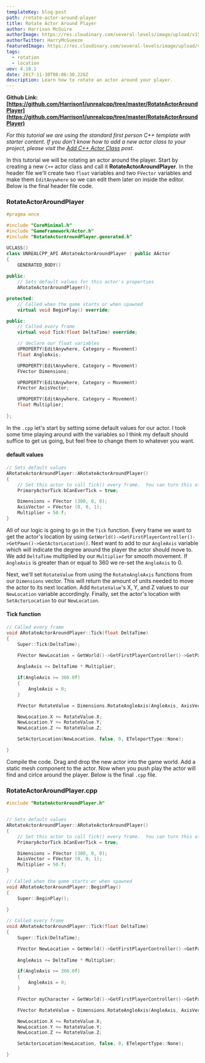 ```yaml
---
templateKey: blog-post
path: /rotate-actor-around-player
title: Rotate Actor Around Player
author: Harrison McGuire
authorImage: https://res.cloudinary.com/several-levels/image/upload/v1511952457/harrison-mcguire_c8hczw.jpg
authorTwitter: HarryMcGueeze
featuredImage: https://res.cloudinary.com/several-levels/image/upload/v1512221876/rotating-object-around-player_getlvl.jpg
tags:
  - rotation
  - location
uev: 4.18.1
date: 2017-11-30T06:06:30.226Z
description: Learn how to rotate an actor around your player.
---
```

**Github Link: [https://github.com/Harrison1/unrealcpp/tree/master/RotateActorAroundPlayer](https://github.com/Harrison1/unrealcpp/tree/master/RotateActorAroundPlayer)**

*For this tutorial we are using the standard first person C++ template with starter content. If you don't know how to add a new actor class to your project, please visit the [Add C++ Actor Class](/add-actor-class) post.*

In this tutorial we will be rotating an actor around the player. Start by creating a new `C++` actor class and call it **RotateActorAroundPlayer**. In the header file we'll create two `float` variables and two `FVector` variables and make them `EditAnywhere` so we can edit them later on inside the editor. Below is the final header file code.

### RotateActorAroundPlayer
```cpp
#pragma once

#include "CoreMinimal.h"
#include "GameFramework/Actor.h"
#include "RotateActorAroundPlayer.generated.h"

UCLASS()
class UNREALCPP_API ARotateActorAroundPlayer : public AActor
{
	GENERATED_BODY()
	
public:	
	// Sets default values for this actor's properties
	ARotateActorAroundPlayer();

protected:
	// Called when the game starts or when spawned
	virtual void BeginPlay() override;

public:	
	// Called every frame
	virtual void Tick(float DeltaTime) override;

	// declare our float variables
	UPROPERTY(EditAnywhere, Category = Movement)
	float AngleAxis;

	UPROPERTY(EditAnywhere, Category = Movement)
	FVector Dimensions;

	UPROPERTY(EditAnywhere, Category = Movement)
	FVector AxisVector;

	UPROPERTY(EditAnywhere, Category = Movement)
	float Multiplier;
	
};
```

In the `.cpp` let's start by setting some default values for our actor. I took some time playing around with the variables so I think my default should suffice to get us going, but feel free to change them to whatever you want.

#### default values
```cpp
// Sets default values
ARotateActorAroundPlayer::ARotateActorAroundPlayer()
{
 	// Set this actor to call Tick() every frame.  You can turn this off to improve performance if you don't need it.
	PrimaryActorTick.bCanEverTick = true;

	Dimensions = FVector (300, 0, 0);
	AxisVector = FVector (0, 0, 1);
	Multiplier = 50.f;
}
```

All of our logic is going to go in the `Tick` function. Every frame we want to get the actor's location by using `GetWorld()->GetFirstPlayerController()->GetPawn()->GetActorLocation()`. Next want to add to our `AngleAxis` variable which will indicate the degree around the player the actor should move to. We add `DeltaTime` multiplied by our `Multiplier` for smooth movement. If `AngleAxis` is greater than or equal to 360 we re-set the `AngleAxis` to 0.

Next, we'll set `RotateValue` from using the `RotateAngleAxis` functions from our `Dimensions` vector. This will return the amount of units needed to move the actor to its next location. Add `RotateValue`'s X, Y, and Z values to our `NewLocation` variable accordingly. Finally, set the actor's location with `SetActorLocation` to our `NewLocation`.

#### Tick function
```cpp
// Called every frame
void ARotateActorAroundPlayer::Tick(float DeltaTime)
{
	Super::Tick(DeltaTime);

	FVector NewLocation = GetWorld()->GetFirstPlayerController()->GetPawn()->GetActorLocation();
			
	AngleAxis += DeltaTime * Multiplier;

	if(AngleAxis >= 360.0f) 
	{
		AngleAxis = 0;
	}

	FVector RotateValue = Dimensions.RotateAngleAxis(AngleAxis, AxisVector);

	NewLocation.X += RotateValue.X;
	NewLocation.Y += RotateValue.Y;
	NewLocation.Z += RotateValue.Z;

	SetActorLocation(NewLocation, false, 0, ETeleportType::None);

}
```

Compile the code. Drag and drop the new actor into the game world. Add a static mesh component to the actor. Now when you push play the actor will find and cirlce around the player. Below is the final `.cpp` file.

### RotateActorAroundPlayer.cpp
```cpp
#include "RotateActorAroundPlayer.h"


// Sets default values
ARotateActorAroundPlayer::ARotateActorAroundPlayer()
{
 	// Set this actor to call Tick() every frame.  You can turn this off to improve performance if you don't need it.
	PrimaryActorTick.bCanEverTick = true;

	Dimensions = FVector (300, 0, 0);
	AxisVector = FVector (0, 0, 1);
	Multiplier = 50.f;
}

// Called when the game starts or when spawned
void ARotateActorAroundPlayer::BeginPlay()
{
	Super::BeginPlay();
	
}

// Called every frame
void ARotateActorAroundPlayer::Tick(float DeltaTime)
{
	Super::Tick(DeltaTime);

	FVector NewLocation = GetWorld()->GetFirstPlayerController()->GetPawn()->GetActorLocation();
			
	AngleAxis += DeltaTime * Multiplier;

	if(AngleAxis >= 360.0f) 
	{
		AngleAxis = 0;
	}

	FVector myCharacter = GetWorld()->GetFirstPlayerController()->GetPawn()->GetActorLocation();

	FVector RotateValue = Dimensions.RotateAngleAxis(AngleAxis, AxisVector);

	NewLocation.X += RotateValue.X;
	NewLocation.Y += RotateValue.Y;
	NewLocation.Z += RotateValue.Z;

	SetActorLocation(NewLocation, false, 0, ETeleportType::None);

}
```